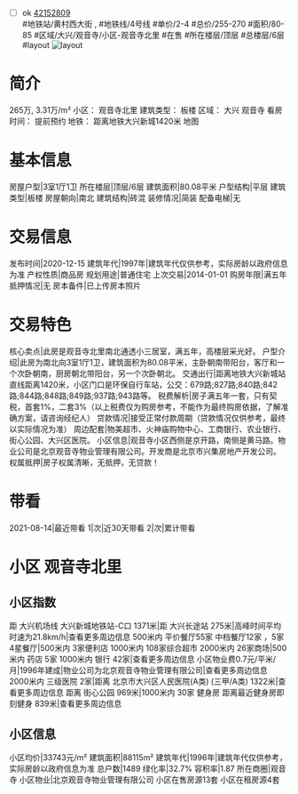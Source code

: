- [ ] ok [42152809](https://bj.5i5j.com/ershoufang/42152809.html)  
 #地铁站/黄村西大街 ,  #地铁线/4号线
#单价/2-4 #总价/255-270 #面积/80-85   #区域/大兴/观音寺/小区-观音寺北里 #在售 #所在楼层/顶层 #总楼层/6层 #layout 
![layout](http://image16.5i5j.com/erp/house/4215/42152809/huxing/gpchoplb6e162a59.jpg_P5.jpg) 
# 简介 
 265万,  3.31万/m² 
小区： 观音寺北里
建筑类型： 板楼
区域： 大兴 观音寺
看房时间： 提前预约
地铁： 距离地铁大兴新城1420米 地图
# 基本信息 
 房屋户型|3室1厅1卫
所在楼层|顶层/6层
建筑面积|80.08平米
户型结构|平层
建筑类型|板楼
房屋朝向|南北
建筑结构|砖混
装修情况|简装
配备电梯|无
# 交易信息 
 发布时间|2020-12-15
建筑年代|1997年|建筑年代仅供参考，实际房龄以政府信息为准
产权性质|商品房
规划用途|普通住宅
上次交易|2014-01-01
购房年限|满五年
抵押情况|无
房本备件|已上传房本照片
# 交易特色 
 核心卖点|此房是观音寺北里南北通透小三居室，满五年，高楼层采光好。
户型介绍|此房为南北向3室1厅1卫，建筑面积为80.08平米，主卧朝南带阳台，客厅和一个次卧朝南，厨房朝北带阳台，另一个次卧朝北。
交通出行|距离地铁大兴新城站直线距离1420米，小区门口是环保自行车站，公交：679路;827路;840路;842路;844路;848路;849路;937路;943路等。
税费解析|房子满五年一套，只有契税，首套1%，二套3%（以上税费仅为购房参考，不能作为最终购房依据，了解准确方案，请咨询经纪人）
贷款情况|接受正常付款周期（贷款情况仅供参考，最终以实际情况为准）
周边配套|物美超市、火神庙购物中心、工商银行、农业银行、街心公园、大兴区医院。
小区信息|观音寺小区西侧是京开路，南侧是黄马路。物业公司是北京观音寺物业管理有限公司。开发商是北京市兴集房地产开发公司。
权属抵押|房子权属清晰，无抵押，无贷款！
# 带看 
 2021-08-14|最近带看	 1|次|近30天带看	 2|次|累计带看
# 小区 观音寺北里
## 小区指数 
 距 大兴机场线 大兴新城地铁站-C口 1371米|距 大兴长途站 275米|高峰时间平均时速为21.8km/h|查看更多周边信息
500米内 平价餐厅55家
中档餐厅12家 ，5家4星餐厅|500米内 3家便利店
1000米内 108家综合超市
2000米内 26家商场|500米内 药店 5家
1000米内 银行 42家|查看更多周边信息
小区物业费0.7元/平米/月|1996年建成|物业公司为北京观音寺物业管理有限公司|查看更多周边信息
2000米内 三级医院 2家|距离 北京市大兴区人民医院(A类) (三甲/A类) 1322米|查看更多周边信息
距离 街心公园 969米|1000米内 30家 健身房
距离最近健身房即刻健身 839米|查看更多周边信息
## 小区信息 
 小区均价|33743元/m²
建筑面积|88115m²
建筑年代|1996年|建筑年代仅供参考，实际房龄以政府信息为准
总户数|1489
绿化率|32.7%
容积率|1.87
所在商圈|观音寺
小区物业|北京观音寺物业管理有限公司
小区在售房源13套
小区在租房源4套
